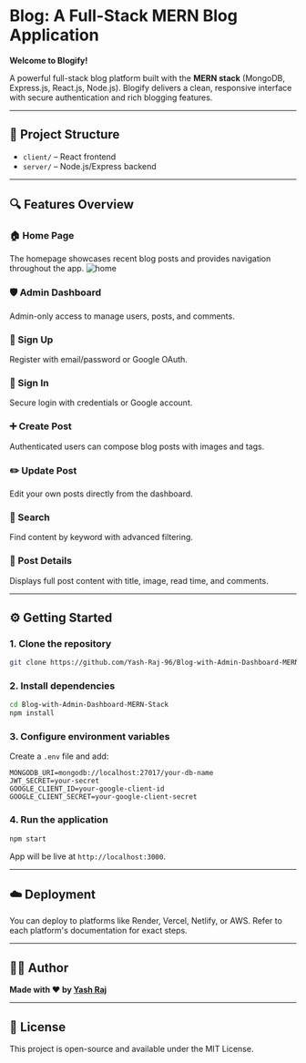# Blog: A Full-Stack MERN Blog Application

**Welcome to Blogify!**

A powerful full-stack blog platform built with the **MERN stack** (MongoDB, Express.js, React.js, Node.js). Blogify delivers a clean, responsive interface with secure authentication and rich blogging features.


---

## 🧩 Project Structure

- `client/` – React frontend
- `server/` – Node.js/Express backend

---

## 🔍 Features Overview

### 🏠 Home Page

The homepage showcases recent blog posts and provides navigation throughout the app.
![home](https://github.com/RishabhJain2404/blogify-mern-app/assets/127675963/6b489d07-e437-46fd-b8e0-e1a3b4b12340)
### 🛡️ Admin Dashboard

Admin-only access to manage users, posts, and comments.

### 📝 Sign Up

Register with email/password or Google OAuth.

### 🔐 Sign In

Secure login with credentials or Google account.

### ➕ Create Post

Authenticated users can compose blog posts with images and tags.

### ✏️ Update Post

Edit your own posts directly from the dashboard.

### 🔎 Search

Find content by keyword with advanced filtering.

### 📄 Post Details

Displays full post content with title, image, read time, and comments.

---

## ⚙️ Getting Started

### 1. Clone the repository

```bash
git clone https://github.com/Yash-Raj-96/Blog-with-Admin-Dashboard-MERN-Stack
```

### 2. Install dependencies

```bash
cd Blog-with-Admin-Dashboard-MERN-Stack
npm install
```

### 3. Configure environment variables

Create a `.env` file and add:

```env
MONGODB_URI=mongodb://localhost:27017/your-db-name
JWT_SECRET=your-secret
GOOGLE_CLIENT_ID=your-google-client-id
GOOGLE_CLIENT_SECRET=your-google-client-secret
```

### 4. Run the application

```bash
npm start
```

App will be live at `http://localhost:3000`.

---

## ☁️ Deployment

You can deploy to platforms like Render, Vercel, Netlify, or AWS. Refer to each platform's documentation for exact steps.

---


## 🧑‍💻 Author

**Made with ❤️ by [Yash Raj](https://github.com/Yash-Raj-96)**

---

## 📄 License

This project is open-source and available under the MIT License.
